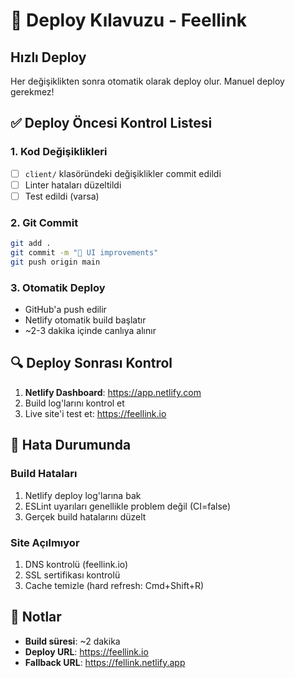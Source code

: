 # 🚀 Deploy Kılavuzu - Feellink

## Hızlı Deploy

Her değişiklikten sonra otomatik olarak deploy olur. Manuel deploy gerekmez!

## ✅ Deploy Öncesi Kontrol Listesi

### 1. Kod Değişiklikleri
- [ ] `client/` klasöründeki değişiklikler commit edildi
- [ ] Linter hataları düzeltildi
- [ ] Test edildi (varsa)

### 2. Git Commit
```bash
git add .
git commit -m "🎨 UI improvements"
git push origin main
```

### 3. Otomatik Deploy
- GitHub'a push edilir
- Netlify otomatik build başlatır
- ~2-3 dakika içinde canlıya alınır

## 🔍 Deploy Sonrası Kontrol

1. **Netlify Dashboard**: https://app.netlify.com
2. Build log'larını kontrol et
3. Live site'i test et: https://feellink.io

## 🐛 Hata Durumunda

### Build Hataları
1. Netlify deploy log'larına bak
2. ESLint uyarıları genellikle problem değil (CI=false)
3. Gerçek build hatalarını düzelt

### Site Açılmıyor
1. DNS kontrolü (feellink.io)
2. SSL sertifikası kontrolü
3. Cache temizle (hard refresh: Cmd+Shift+R)

## 📝 Notlar

- **Build süresi**: ~2 dakika
- **Deploy URL**: https://feellink.io
- **Fallback URL**: https://fellink.netlify.app
